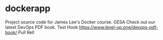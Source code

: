 # dockerapp
Project source code for James Lee's Docker course.
GESA
Check out our latest DevOps PDF book.
Test Hook
https://www.level-up.one/devops-pdf-book/
Pull Rell
